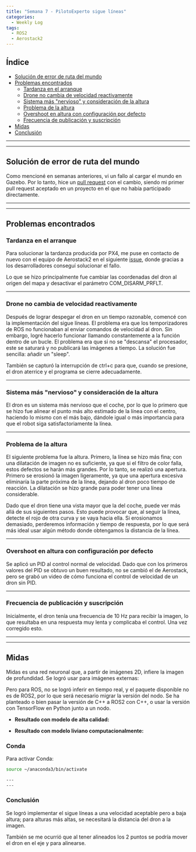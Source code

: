```yaml
---
title: "Semana 7 - PilotoExperto sigue líneas"
categories:
  - Weekly Log
tags:
  - ROS2
  - Aerostack2
---
```


## Índice
* [Solución de error de ruta del mundo](#solución-de-error-de-ruta-del-mundo)
* [Problemas encontrados](#problemas-encontrados)
  * [Tardanza en el arranque](#tardanza-en-el-arranque)
  * [Drone no cambia de velocidad reactivamente](#drone-no-cambia-de-velocidad-reactivamente)
  * [Sistema más "nervioso" y consideración de la altura](#sistema-más-nervioso-y-consideración-de-la-altura)
  * [Problema de la altura](#problema-de-la-altura)
  * [Overshoot en altura con configuración por defecto](#overshoot-en-altura-con-configuración-por-defecto)
  * [Frecuencia de publicación y suscripción](#frecuencia-de-publicación-y-suscripción)
* [Midas](#midas)
* [Conclusión](#conclusión)


---
---

## Solución de error de ruta del mundo
Como mencioné en semanas anteriores, vi un fallo al cargar el mundo en Gazebo. Por lo tanto, hice un [pull request]() con el cambio, siendo mi primer pull request aceptado en un proyecto en el que no había participado directamente.


---
---

## Problemas encontrados

### Tardanza en el arranque
Para solucionar la tardanza producida por PX4, me puse en contacto de nuevo con el equipo de Aerostack2 en el siguiente [issue](https://github.com/aerostack2/aerostack2/issues/351), donde gracias a los desarrolladores conseguí solucionar el fallo.

Lo que se hizo principalmente fue cambiar las coordenadas del dron al origen del mapa y desactivar el parámetro COM_DISARM_PRFLT.

---

### Drone no cambia de velocidad reactivamente
Después de lograr despegar el dron en un tiempo razonable, comencé con la implementación del sigue líneas. El problema era que los temporizadores de ROS no funcionaban al enviar comandos de velocidad al dron. Sin embargo, logré hacerlo funcionar llamando constantemente a la función dentro de un bucle. El problema era que si no se "descansa" el procesador, este se saturará y no publicará las imágenes a tiempo. La solución fue sencilla: añadir un "sleep".

También se capturó la interrupción de ctrl+c para que, cuando se presione, el dron aterrice y el programa se cierre adecuadamente.

---

### Sistema más "nervioso" y consideración de la altura

El dron es un sistema más nervioso que el coche, por lo que lo primero que se hizo fue alinear el punto más alto estimado de la línea con el centro, haciendo lo mismo con el más bajo, dándole igual o más importancia para que el robot siga satisfactoriamente la línea.

---

### Problema de la altura
El siguiente problema fue la altura. Primero, la línea se hizo más fina; con una dilatación de imagen no es suficiente, ya que si el filtro de color falla, estos defectos se harán más grandes. Por lo tanto, se realizó una apertura. Primero se erosionó la imagen ligeramente, ya que una apertura excesiva eliminaría la parte próxima de la línea, dejando al dron poco tiempo de reacción. La dilatación se hizo grande para poder tener una línea considerable.

Dado que el dron tiene una vista mayor que la del coche, puede ver más allá de sus siguientes pasos. Esto puede provocar que, al seguir la línea, detecte el rojo de otra curva y se vaya hacia ella. Si erosionamos demasiado, perderemos información y tiempo de respuesta, por lo que será más ideal usar algún método donde obtengamos la distancia de la línea.

---

### Overshoot en altura con configuración por defecto
Se aplicó un PID al control normal de velocidad. Dado que con los primeros valores del PID se obtuvo un buen resultado, no se cambió el de Aerostack, pero se grabó un video de cómo funciona el control de velocidad de un dron sin PID.

---

### Frecuencia de publicación y suscripción
Inicialmente, el dron tenía una frecuencia de 10 Hz para recibir la imagen, lo que resultaba en una respuesta muy lenta y complicaba el control. Una vez corregido esto.

---
---

## Midas
Midas es una red neuronal que, a partir de imágenes 2D, infiere la imagen de profundidad. Se logró usar para imágenes externas:

Pero para ROS, no se logró inferir en tiempo real, y el paquete disponible no es de ROS2, por lo que será necesario migrar la versión del nodo. Se ha planteado o bien pasar la versión de C++ a ROS2 con C++, o usar la versión con TensorFlow en Python junto a un nodo.

* **Resultado con modelo de alta calidad:**

* **Resultado con modelo liviano computacionalmente:**

### Conda
Para activar Conda:

```bash
source ~/anaconda3/bin/activate

---
---

```

### Conclusión
Se logró implementar el sigue líneas a una velocidad aceptable pero a baja altura; para alturas más altas, se necesitará la distancia del dron a la imagen.

También se me ocurrió que al tener alineados los 2 puntos se podría mover el dron en el eje y para alinearse.